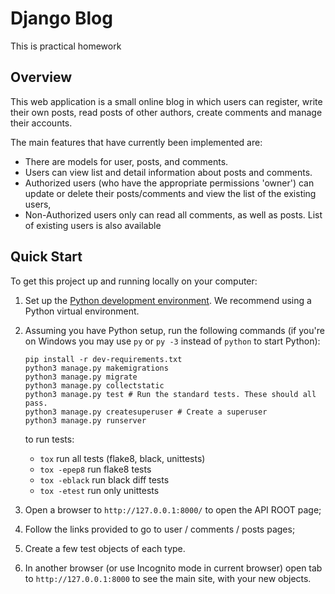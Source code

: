 # Django Blog

This is practical homework

## Overview

This web application is a small online blog in which users can register, write their own posts, read posts of other authors, create comments and manage their accounts.

The main features that have currently been implemented are:

* There are models for user, posts, and comments.
* Users can view list and detail information about posts and comments.
* Authorized users (who have the appropriate permissions 'owner') can update or delete their posts/comments and view the list of the existing users, 
* Non-Authorized users only can read all comments, as well as posts. List of existing users is also available

## Quick Start

To get this project up and running locally on your computer:
1. Set up the [Python development environment](https://developer.mozilla.org/en-US/docs/Learn/Server-side/Django/development_environment).
   We recommend using a Python virtual environment.
1. Assuming you have Python setup, run the following commands (if you're on Windows you may use `py` or `py -3` instead of `python` to start Python):
   ```
   pip install -r dev-requirements.txt
   python3 manage.py makemigrations
   python3 manage.py migrate
   python3 manage.py collectstatic
   python3 manage.py test # Run the standard tests. These should all pass.
   python3 manage.py createsuperuser # Create a superuser
   python3 manage.py runserver
   ```
   to run tests:
   - `tox` run all tests (flake8, black, unittests)
   - `tox -epep8` run flake8 tests
   - `tox -eblack` run black diff tests
   - `tox -etest` run only unittests

1. Open a browser to `http://127.0.0.1:8000/` to open the API ROOT page;
2. Follow the links provided to go to user / comments / posts pages;
1. Create a few test objects of each type.
1. In another browser (or use Incognito mode in current browser) open tab to `http://127.0.0.1:8000` to see the main site, with your new objects.
